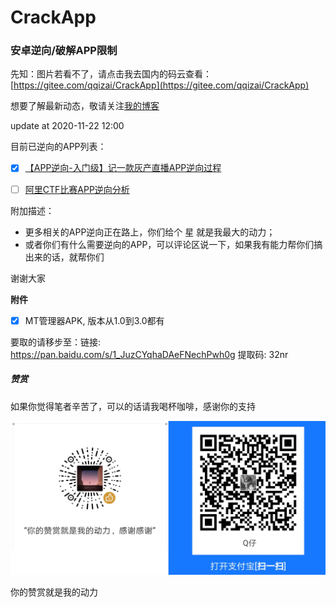 # CrackApp
### 安卓逆向/破解APP限制
先知：图片若看不了，请点击我去国内的码云查看：[https://gitee.com/qqizai/CrackApp](https://gitee.com/qqizai/CrackApp)

想要了解最新动态，敬请关注[我的博客](https://blog.csdn.net/weixin_41173374)

update at 2020-11-22 12:00

目前已逆向的APP列表：
- [x] [【APP逆向-入门级】记一款灰产直播APP逆向过程](https://github.com/qqizai/CrackApp/tree/master/lianrenApp)
- [ ] [阿里CTF比赛APP逆向分析](./AliCrackme/README.md)


附加描述：
- 更多相关的APP逆向正在路上，你们给个 星 就是我最大的动力；
- 或者你们有什么需要逆向的APP，可以评论区说一下，如果我有能力帮你们搞出来的话，就帮你们

谢谢大家


**附件**

- [x] MT管理器APK, 版本从1.0到3.0都有


要取的请移步至：链接: https://pan.baidu.com/s/1_JuzCYqhaDAeFNechPwh0g 提取码: 32nr

##### 赞赏

如果你觉得笔者辛苦了，可以的话请我喝杯咖啡，感谢你的支持

![zanshangma](./statics/zanshangma.png)

你的赞赏就是我的动力